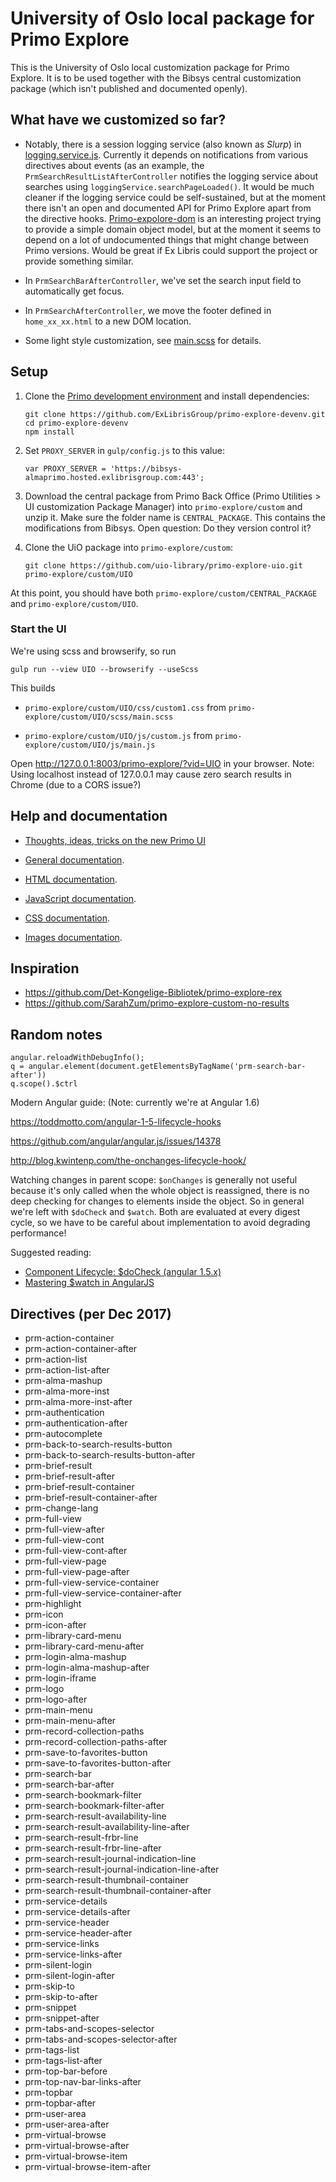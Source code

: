 # University of Oslo local package for Primo Explore

This is the University of Oslo local customization package for Primo Explore.
It is to be used together with the Bibsys central customization package
(which isn't published and documented openly).

## What have we customized so far?

* Notably, there is a session logging service (also known as *Slurp*) in
  [logging.service.js](https://github.com/uio-library/primo-explore-uio/blob/master/js/logging.service.js).
  Currently it depends on notifications from various directives about events (as an example, the `PrmSearchResultListAfterController` notifies the logging service about searches using `loggingService.searchPageLoaded()`. It would be much cleaner if the logging service could be self-sustained, but at the moment there isn't an open and documented API for Primo Explore apart from the directive hooks. [Primo-expolore-dom](https://github.com/mehmetc/primo-explore-dom) is an interesting project trying to provide a simple domain object model, but at the moment it seems to depend on a lot of undocumented things that might change between Primo versions. Would be great if Ex Libris could support the project or provide something similar.

* In `PrmSearchBarAfterController`, we've set the search input field to automatically get focus.

* In `PrmSearchAfterController`, we move the footer defined in `home_xx_xx.html` to a new DOM location.

* Some light style customization, see [main.scss](https://github.com/uio-library/primo-explore-uio/blob/master/scss/main.scss) for details.

## Setup

1. Clone the [Primo development environment](https://github.com/ExLibrisGroup/primo-explore-devenv) and install dependencies:

   ```
   git clone https://github.com/ExLibrisGroup/primo-explore-devenv.git
   cd primo-explore-devenv
   npm install
   ```

2. Set `PROXY_SERVER` in `gulp/config.js` to this value:

   ```
   var PROXY_SERVER = 'https://bibsys-almaprimo.hosted.exlibrisgroup.com:443';
   ```

3. Download the central package from Primo Back Office (Primo Utilities > UI customization Package Manager)
into `primo-explore/custom` and unzip it. Make sure the folder name is `CENTRAL_PACKAGE`. This contains the modifications from Bibsys. Open question: Do they version control it?

4. Clone the UiO package into `primo-explore/custom`:

   ```
   git clone https://github.com/uio-library/primo-explore-uio.git primo-explore/custom/UIO
   ```

At this point, you should have both `primo-explore/custom/CENTRAL_PACKAGE` and `primo-explore/custom/UIO`.

### Start the UI

We're using scss and browserify, so run

```
gulp run --view UIO --browserify --useScss
```

This builds

* `primo-explore/custom/UIO/css/custom1.css` from `primo-explore/custom/UIO/scss/main.scss`

* `primo-explore/custom/UIO/js/custom.js` from `primo-explore/custom/UIO/js/main.js`


Open http://127.0.0.1:8003/primo-explore/?vid=UIO in your browser. Note: Using localhost instead of 127.0.0.1 may cause zero search results in Chrome (due to a CORS issue?)

## Help and documentation

* [Thoughts, ideas, tricks on the new Primo UI](https://docs.google.com/document/d/1pfhN1LZSuV6ZOZ7REldKYH7TR1Cc4BUzTMdNHwH5Bkc/edit#heading=h.frpduni5q4gd)


* [General documentation](https://github.com/ExLibrisGroup/primo-explore-package/blob/master/VIEW_CODE/README.md).
* [HTML documentation](https://github.com/ExLibrisGroup/primo-explore-package/blob/master/VIEW_CODE/html/README.md).
* [JavaScript documentation](https://github.com/ExLibrisGroup/primo-explore-package/blob/master/VIEW_CODE/js/README.md).
* [CSS documentation](https://github.com/ExLibrisGroup/primo-explore-package/blob/master/VIEW_CODE/js/README.md).
* [Images documentation](https://github.com/ExLibrisGroup/primo-explore-package/blob/master/VIEW_CODE/img/README.md).



## Inspiration

* https://github.com/Det-Kongelige-Bibliotek/primo-explore-rex
* https://github.com/SarahZum/primo-explore-custom-no-results

## Random notes


    angular.reloadWithDebugInfo();
    q = angular.element(document.getElementsByTagName('prm-search-bar-after'))
    q.scope().$ctrl


Modern Angular guide: (Note: currently we're at Angular 1.6)

https://toddmotto.com/angular-1-5-lifecycle-hooks

https://github.com/angular/angular.js/issues/14378

http://blog.kwintenp.com/the-onchanges-lifecycle-hook/

Watching changes in parent scope: `$onChanges` is generally not useful because
it's only called when the whole object is reassigned, there is no deep checking
for changes to elements inside the object. So in general we're left with
`$doCheck` and `$watch`. Both are evaluated at every digest cycle, so we have
to be careful about implementation to avoid degrading performance!

Suggested reading:

* [Component Lifecycle: $doCheck (angular 1.5.x)](http://www.kristofdegrave.be/2016/07/component-lifecycle-docheck-angular-15x_22.html)
* [Mastering $watch in AngularJS](https://www.sitepoint.com/mastering-watch-angularjs/)


## Directives (per Dec 2017)

- prm-action-container
- prm-action-container-after
- prm-action-list
- prm-action-list-after
- prm-alma-mashup
- prm-alma-more-inst
- prm-alma-more-inst-after
- prm-authentication
- prm-authentication-after
- prm-autocomplete
- prm-back-to-search-results-button
- prm-back-to-search-results-button-after
- prm-brief-result
- prm-brief-result-after
- prm-brief-result-container
- prm-brief-result-container-after
- prm-change-lang
- prm-full-view
- prm-full-view-after
- prm-full-view-cont
- prm-full-view-cont-after
- prm-full-view-page
- prm-full-view-page-after
- prm-full-view-service-container
- prm-full-view-service-container-after
- prm-highlight
- prm-icon
- prm-icon-after
- prm-library-card-menu
- prm-library-card-menu-after
- prm-login-alma-mashup
- prm-login-alma-mashup-after
- prm-login-iframe
- prm-logo
- prm-logo-after
- prm-main-menu
- prm-main-menu-after
- prm-record-collection-paths
- prm-record-collection-paths-after
- prm-save-to-favorites-button
- prm-save-to-favorites-button-after
- prm-search-bar
- prm-search-bar-after
- prm-search-bookmark-filter
- prm-search-bookmark-filter-after
- prm-search-result-availability-line
- prm-search-result-availability-line-after
- prm-search-result-frbr-line
- prm-search-result-frbr-line-after
- prm-search-result-journal-indication-line
- prm-search-result-journal-indication-line-after
- prm-search-result-thumbnail-container
- prm-search-result-thumbnail-container-after
- prm-service-details
- prm-service-details-after
- prm-service-header
- prm-service-header-after
- prm-service-links
- prm-service-links-after
- prm-silent-login
- prm-silent-login-after
- prm-skip-to
- prm-skip-to-after
- prm-snippet
- prm-snippet-after
- prm-tabs-and-scopes-selector
- prm-tabs-and-scopes-selector-after
- prm-tags-list
- prm-tags-list-after
- prm-top-bar-before
- prm-top-nav-bar-links-after
- prm-topbar
- prm-topbar-after
- prm-user-area
- prm-user-area-after
- prm-virtual-browse
- prm-virtual-browse-after
- prm-virtual-browse-item
- prm-virtual-browse-item-after
